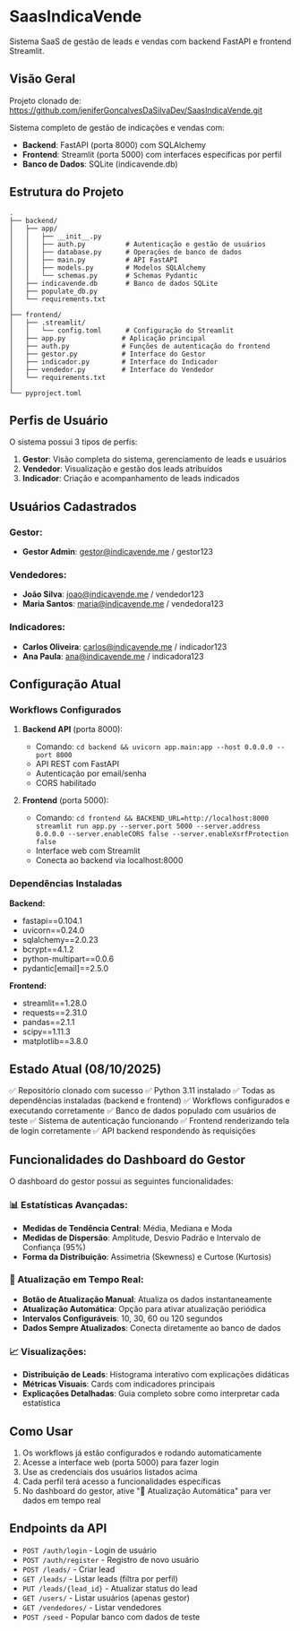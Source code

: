# SaasIndicaVende

Sistema SaaS de gestão de leads e vendas com backend FastAPI e frontend Streamlit.

## Visão Geral
Projeto clonado de: https://github.com/jeniferGoncalvesDaSilvaDev/SaasIndicaVende.git

Sistema completo de gestão de indicações e vendas com:
- **Backend**: FastAPI (porta 8000) com SQLAlchemy
- **Frontend**: Streamlit (porta 5000) com interfaces específicas por perfil
- **Banco de Dados**: SQLite (indicavende.db)

## Estrutura do Projeto

```
.
├── backend/
│   ├── app/
│   │   ├── __init__.py
│   │   ├── auth.py          # Autenticação e gestão de usuários
│   │   ├── database.py      # Operações de banco de dados
│   │   ├── main.py          # API FastAPI
│   │   ├── models.py        # Modelos SQLAlchemy
│   │   └── schemas.py       # Schemas Pydantic
│   ├── indicavende.db       # Banco de dados SQLite
│   ├── populate_db.py
│   └── requirements.txt
│
├── frontend/
│   ├── .streamlit/
│   │   └── config.toml      # Configuração do Streamlit
│   ├── app.py              # Aplicação principal
│   ├── auth.py             # Funções de autenticação do frontend
│   ├── gestor.py           # Interface do Gestor
│   ├── indicador.py        # Interface do Indicador
│   ├── vendedor.py         # Interface do Vendedor
│   └── requirements.txt
│
└── pyproject.toml
```

## Perfis de Usuário

O sistema possui 3 tipos de perfis:

1. **Gestor**: Visão completa do sistema, gerenciamento de leads e usuários
2. **Vendedor**: Visualização e gestão dos leads atribuídos
3. **Indicador**: Criação e acompanhamento de leads indicados

## Usuários Cadastrados

### Gestor:
- **Gestor Admin**: gestor@indicavende.me / gestor123

### Vendedores:
- **João Silva**: joao@indicavende.me / vendedor123
- **Maria Santos**: maria@indicavende.me / vendedora123

### Indicadores:
- **Carlos Oliveira**: carlos@indicavende.me / indicador123
- **Ana Paula**: ana@indicavende.me / indicadora123

## Configuração Atual

### Workflows Configurados

1. **Backend API** (porta 8000):
   - Comando: `cd backend && uvicorn app.main:app --host 0.0.0.0 --port 8000`
   - API REST com FastAPI
   - Autenticação por email/senha
   - CORS habilitado

2. **Frontend** (porta 5000):
   - Comando: `cd frontend && BACKEND_URL=http://localhost:8000 streamlit run app.py --server.port 5000 --server.address 0.0.0.0 --server.enableCORS false --server.enableXsrfProtection false`
   - Interface web com Streamlit
   - Conecta ao backend via localhost:8000

### Dependências Instaladas

**Backend:**
- fastapi==0.104.1
- uvicorn==0.24.0
- sqlalchemy==2.0.23
- bcrypt==4.1.2
- python-multipart==0.0.6
- pydantic[email]==2.5.0

**Frontend:**
- streamlit==1.28.0
- requests==2.31.0
- pandas==2.1.1
- scipy==1.11.3
- matplotlib==3.8.0

## Estado Atual (08/10/2025)

✅ Repositório clonado com sucesso
✅ Python 3.11 instalado
✅ Todas as dependências instaladas (backend e frontend)
✅ Workflows configurados e executando corretamente
✅ Banco de dados populado com usuários de teste
✅ Sistema de autenticação funcionando
✅ Frontend renderizando tela de login corretamente
✅ API backend respondendo às requisições

## Funcionalidades do Dashboard do Gestor

O dashboard do gestor possui as seguintes funcionalidades:

### 📊 Estatísticas Avançadas:
- **Medidas de Tendência Central**: Média, Mediana e Moda
- **Medidas de Dispersão**: Amplitude, Desvio Padrão e Intervalo de Confiança (95%)
- **Forma da Distribuição**: Assimetria (Skewness) e Curtose (Kurtosis)

### 🔄 Atualização em Tempo Real:
- **Botão de Atualização Manual**: Atualiza os dados instantaneamente
- **Atualização Automática**: Opção para ativar atualização periódica
- **Intervalos Configuráveis**: 10, 30, 60 ou 120 segundos
- **Dados Sempre Atualizados**: Conecta diretamente ao banco de dados

### 📈 Visualizações:
- **Distribuição de Leads**: Histograma interativo com explicações didáticas
- **Métricas Visuais**: Cards com indicadores principais
- **Explicações Detalhadas**: Guia completo sobre como interpretar cada estatística

## Como Usar

1. Os workflows já estão configurados e rodando automaticamente
2. Acesse a interface web (porta 5000) para fazer login
3. Use as credenciais dos usuários listados acima
4. Cada perfil terá acesso a funcionalidades específicas
5. No dashboard do gestor, ative "🔄 Atualização Automática" para ver dados em tempo real

## Endpoints da API

- `POST /auth/login` - Login de usuário
- `POST /auth/register` - Registro de novo usuário
- `POST /leads/` - Criar lead
- `GET /leads/` - Listar leads (filtra por perfil)
- `PUT /leads/{lead_id}` - Atualizar status do lead
- `GET /users/` - Listar usuários (apenas gestor)
- `GET /vendedores/` - Listar vendedores
- `POST /seed` - Popular banco com dados de teste
